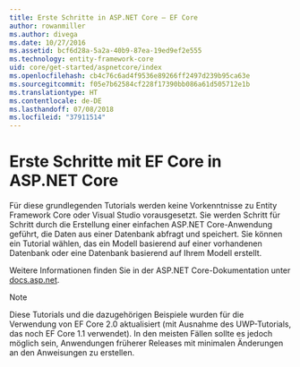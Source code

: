 ```yaml
---
title: Erste Schritte in ASP.NET Core – EF Core
author: rowanmiller
ms.author: divega
ms.date: 10/27/2016
ms.assetid: bcf6d28a-5a2a-40b9-87ea-19ed9ef2e555
ms.technology: entity-framework-core
uid: core/get-started/aspnetcore/index
ms.openlocfilehash: cb4c76c6ad4f9536e89266ff2497d239b95ca63e
ms.sourcegitcommit: f05e7b62584cf228f17390bb086a61d505712e1b
ms.translationtype: HT
ms.contentlocale: de-DE
ms.lasthandoff: 07/08/2018
ms.locfileid: "37911514"
---
```

# <a name="getting-started-with-ef-core-on-aspnet-core"></a>Erste Schritte mit EF Core in ASP.NET Core

Für diese grundlegenden Tutorials werden keine Vorkenntnisse zu Entity Framework Core oder Visual Studio vorausgesetzt. Sie werden Schritt für Schritt durch die Erstellung einer einfachen ASP.NET Core-Anwendung geführt, die Daten aus einer Datenbank abfragt und speichert. Sie können ein Tutorial wählen, das ein Modell basierend auf einer vorhandenen Datenbank oder eine Datenbank basierend auf Ihrem Modell erstellt.

Weitere Informationen finden Sie in der ASP.NET Core-Dokumentation unter [docs.asp.net](https://docs.asp.net).

> [!NOTE]  
> Diese Tutorials und die dazugehörigen Beispiele wurden für die Verwendung von EF Core 2.0 aktualisiert (mit Ausnahme des UWP-Tutorials, das noch EF Core 1.1 verwendet). In den meisten Fällen sollte es jedoch möglich sein, Anwendungen früherer Releases mit minimalen Änderungen an den Anweisungen zu erstellen.
